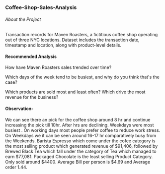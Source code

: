 ### Coffee-Shop-Sales-Analysis
###### About the Project
Transaction records for Maven Roasters, a fictitious coffee shop operating out of three NYC locations. Dataset includes the transaction date, timestamp and location, along with product-level details.

#### Recommended Analysis
How have Maven Roasters sales trended over time?

Which days of the week tend to be busiest, and why do you think that's the case?

Which products are sold most and least often? Which drive the most revenue for the business?

#### Observation-
We can see there an pick for the coffee shop around 8 hr and continue increasing the pick till 10hr. After hrs are declining.
Weekdays were most busiest . On working days most people prefer coffee to reduce work stress. On Weekdays we it can be seen around 16-17 hr comparatively busy from the Weekends.
Barista Espresso which come under the cofee category is the most selling product which generated revenue of $91,406, followed by Brewed Black Tea which fall under the category of Tea which managed to earn $77,081.
Packaged Chocolate is the least selling Product Category. Only sold around $4400.
Average Bill per person is $4.69 and Average order 1.44.
